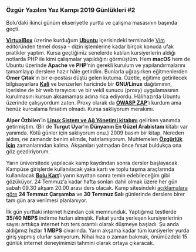 ### Özgür Yazılım Yaz Kampı 2019 Günlükleri #2

Bolu’daki ikinci günüm ekseriyetle yurtta ve çalışma masasının başında geçti.

[**VirtualBox**](https://www.virtualbox.org/) üzerine kurduğum [**Ubuntu**](https://ubuntu.com/) içerisindeki terminalde [Vim](https://www.vim.org/) editöründen temel dosya - dizin işlemlerine kadar birçok konuda ufak pratikler yaptım. Kursa geçtiğimiz senelerde katılan kursiyerlerin aldığı notlarda PHP ile kimi çalışmalar yapıldığını görmüştüm. Hem **macOS** hem de Ubuntu üzerinde **Apache** ve **PHP**’nin gerekli kurulum ve yapılandırmalarını tamamlayıp derslere hazır hâle getirdim. Bunlarla uğraşırken eğitmenlerden **Ömer Çıtak**’ın bir e-postası düştü gelen kutuma. Özetle, eğitime getirilecek bilgisayarlara [**Kali**](https://www.kali.org/) ve benzerleri haricinde bir **GNU/Linux** dağıtımının, içerisine de bir web tarayıcısı ve bir vekil sunucu (proxy) uygulamasının kurulmasını kursun aksamaması adına rica ediyordu. Hâlihazırda Ubuntu üzerinde çalışıyordum zaten. Proxy olarak da [**OWASP ZAP**](https://github.com/zaproxy/zaproxy)’ı kurdum ama henüz kurcalama fırsatım olmadı. Kursa saklıyorum merakımı.

**Alper Özbilen**’in [**Linux Sistem ve Ağ Yönetimi kitabını**](https://www.kitapyurdu.com/kitap/linux-sistem-ve-ag-yonetimi/125438.html) gelirken yanımda getirmiştim. (Bir de **Turgut Uyar**’ın **Dünyanın En Güzel Arabistanı** kitabı var yanımda. Kötü günler için saklıyorum onu.) 2009 basım bir kitap. Nereden aldım, ne zamandır benim elimde, hatırlamıyorum. Muhtemelen [**Özgürlük İçin**](https://tr.wikipedia.org/wiki/%C3%96zg%C3%BCrl%C3%BCk_%C4%B0%C3%A7in) zamanlarından kalma. Akşamları yatmadan önce fırsat buldukça ona göz gezdiriyorum.

Yarın üniversitede yapılacak kamp kaydından sonra dersler başlayacak. Kampüse girişlerde kullanılacak yaka kartı ve toplu taşıma araçlarında kullanılacak [**Bolu Kart**](http://www.bolukart.com.tr/)’ı yarın kayıttan sonra temin edebileceğim gibi gözüküyor. 24 Temmuz’a kadar hafta sonları dahil olmak üzere her gün sabah 09.30 akşam 20.00 arası ders olacak. Kamp sitesindeki [açıklamalara göre](https://kamp.linux.org.tr/2019/yaz/sik-sorulan-sorular/#collapse5d30af4314975) **24 Temmuz Çarşamba** ve **30 Temmuz Salı** günlerinde derslere birer tam gün ara verilmesi planlanıyor.

İlk gün yurttaki internet hızından çok memnunduk. Yaptığımız testlerde **35/40 MBPS** indirme hızları almıştık. Fakat yurda yerleşen kursiyerlerinin sayısı arttıkça internet hızı ters orantılı olarak düşmeye başladı. Şu anda aldığımız hızlar **1 MBPS** civarında. Yarın akşama kadar tüm kursiyerler yurda giriş yapmış olurlar sanıyorum. Nihai hıza o zaman bakmak, önümüzdeki 15 günlük internet deneyimimizi tahmini olarak ortaya çıkaracak.